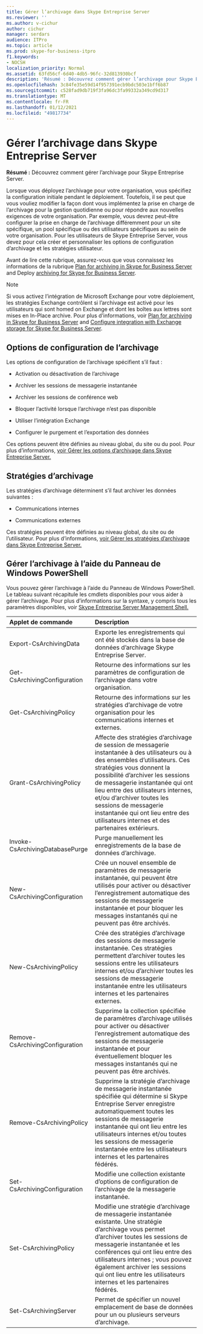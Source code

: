 ```yaml
---
title: Gérer l’archivage dans Skype Entreprise Server
ms.reviewer: ''
ms.author: v-cichur
author: cichur
manager: serdars
audience: ITPro
ms.topic: article
ms.prod: skype-for-business-itpro
f1.keywords:
- NOCSH
localization_priority: Normal
ms.assetid: 63fd56cf-6d40-4db5-96fc-32d813930bcf
description: 'Résumé : Découvrez comment gérer l’archivage pour Skype Entreprise Server.'
ms.openlocfilehash: 3c84fe35e59d14f957391ecb9bdc503e1bff6b87
ms.sourcegitcommit: c528fad9db719f3fa96dc3fa99332a349cd9d317
ms.translationtype: MT
ms.contentlocale: fr-FR
ms.lasthandoff: 01/12/2021
ms.locfileid: "49817734"
---
```

# <a name="manage-archiving-in-skype-for-business-server"></a>Gérer l’archivage dans Skype Entreprise Server

**Résumé :** Découvrez comment gérer l’archivage pour Skype Entreprise Server.
  
Lorsque vous déployez l’archivage pour votre organisation, vous spécifiez la configuration initiale pendant le déploiement. Toutefois, il se peut que vous vouliez modifier la façon dont vous implémentez la prise en charge de l’archivage pour la gestion quotidienne ou pour répondre aux nouvelles exigences de votre organisation. Par exemple, vous devrez peut-être configurer la prise en charge de l’archivage différemment pour un site spécifique, un pool spécifique ou des utilisateurs spécifiques au sein de votre organisation. Pour les utilisateurs de Skype Entreprise Server, vous devez pour cela créer et personnaliser les options de configuration d’archivage et les stratégies utilisateur. 
  
Avant de lire cette rubrique, assurez-vous que vous connaissez les informations de la rubrique [Plan for archiving in Skype for Business Server](../../plan-your-deployment/archiving/archiving.md) and Deploy [archiving for Skype for Business Server](../../deploy/deploy-archiving/deploy-archiving.md).
  
> [!NOTE]
> Si vous activez l’intégration de Microsoft Exchange pour votre déploiement, les stratégies Exchange contrôlent si l’archivage est activé pour les utilisateurs qui sont homed on Exchange et dont les boîtes aux lettres sont mises en In-Place archive. Pour plus d’informations, voir [Plan for archiving in Skype for Business Server](../../plan-your-deployment/archiving/archiving.md) and [Configure integration with Exchange storage for Skype for Business Server](../../deploy/deploy-archiving/configure-integration-with-exchange-storage.md). 
  
## <a name="archiving-configuration-options"></a>Options de configuration de l’archivage

Les options de configuration de l’archivage spécifient s’il faut :
  
- Activation ou désactivation de l’archivage
    
- Archiver les sessions de messagerie instantanée
    
- Archiver les sessions de conférence web
    
- Bloquer l’activité lorsque l’archivage n’est pas disponible
    
- Utiliser l’intégration Exchange
    
- Configurer le purgement et l’exportation des données
    
Ces options peuvent être définies au niveau global, du site ou du pool. Pour plus d’informations, [voir Gérer les options d’archivage dans Skype Entreprise Server.](options.md)
  
## <a name="archiving-policies"></a>Stratégies d’archivage

Les stratégies d’archivage déterminent s’il faut archiver les données suivantes :
  
- Communications internes
    
- Communications externes
    
Ces stratégies peuvent être définies au niveau global, du site ou de l’utilisateur. Pour plus d’informations, [voir Gérer les stratégies d’archivage dans Skype Entreprise Server.](policies.md)
  
## <a name="manage-archiving-by-using-the-control-panel-or-by-using-windows-powershell"></a>Gérer l’archivage à l’aide du Panneau de Windows PowerShell

Vous pouvez gérer l’archivage à l’aide du Panneau de Windows PowerShell. Le tableau suivant récapitule les cmdlets disponibles pour vous aider à gérer l’archivage. Pour plus d’informations sur la syntaxe, y compris tous les paramètres disponibles, voir [Skype Entreprise Server Management Shell.](../management-shell.md) 


|**Applet de commande**|**Description**|
|:-----|:-----|
|Export-CsArchivingData  <br/> |Exporte les enregistrements qui ont été stockés dans la base de données d’archivage Skype Entreprise Server.  <br/> |
|Get-CsArchivingConfiguration  <br/> |Retourne des informations sur les paramètres de configuration de l’archivage dans votre organisation.  <br/> |
|Get-CsArchivingPolicy  <br/> |Retourne des informations sur les stratégies d’archivage de votre organisation pour les communications internes et externes.  <br/> |
|Grant-CsArchivingPolicy  <br/> |Affecte des stratégies d’archivage de session de messagerie instantanée à des utilisateurs ou à des ensembles d’utilisateurs. Ces stratégies vous donnent la possibilité d’archiver les sessions de messagerie instantanée qui ont lieu entre des utilisateurs internes, et/ou d’archiver toutes les sessions de messagerie instantanée qui ont lieu entre des utilisateurs internes et des partenaires extérieurs.  <br/> |
|Invoke-CsArchivingDatabasePurge  <br/> |Purge manuellement les enregistrements de la base de données d’archivage.  <br/> |
|New-CsArchivingConfiguration  <br/> |Crée un nouvel ensemble de paramètres de messagerie instantanée, qui peuvent être utilisés pour activer ou désactiver l’enregistrement automatique des sessions de messagerie instantanée et pour bloquer les messages instantanés qui ne peuvent pas être archivés.  <br/> |
|New-CsArchivingPolicy  <br/> |Crée des stratégies d’archivage des sessions de messagerie instantanée. Ces stratégies permettent d’archiver toutes les sessions entre les utilisateurs internes et/ou d’archiver toutes les sessions de messagerie instantanée entre les utilisateurs internes et les partenaires externes.  <br/> |
|Remove-CsArchivingConfiguration  <br/> |Supprime la collection spécifiée de paramètres d’archivage utilisés pour activer ou désactiver l’enregistrement automatique des sessions de messagerie instantanée et pour éventuellement bloquer les messages instantanés qui ne peuvent pas être archivés.  <br/> |
|Remove-CsArchivingPolicy  <br/> |Supprime la stratégie d’archivage de messagerie instantanée spécifiée qui détermine si Skype Entreprise Server enregistre automatiquement toutes les sessions de messagerie instantanée qui ont lieu entre les utilisateurs internes et/ou toutes les sessions de messagerie instantanée entre les utilisateurs internes et les partenaires fédérés.  <br/> |
|Set-CsArchivingConfiguration  <br/> |Modifie une collection existante d’options de configuration de l’archivage de la messagerie instantanée.  <br/> |
|Set-CsArchivingPolicy  <br/> |Modifie une stratégie d’archivage de messagerie instantanée existante. Une stratégie d’archivage vous permet d’archiver toutes les sessions de messagerie instantanée et les conférences qui ont lieu entre des utilisateurs internes ; vous pouvez également archiver les sessions qui ont lieu entre les utilisateurs internes et les partenaires fédérés.  <br/> |
|Set-CsArchivingServer  <br/> |Permet de spécifier un nouvel emplacement de base de données pour un ou plusieurs serveurs d’archivage.  <br/> |
   

